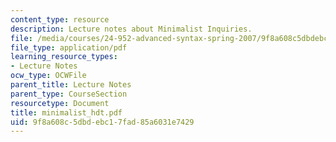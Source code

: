 ```yaml
---
content_type: resource
description: Lecture notes about Minimalist Inquiries.
file: /media/courses/24-952-advanced-syntax-spring-2007/9f8a608c5dbdebc17fad85a6031e7429_minimalist_hdt.pdf
file_type: application/pdf
learning_resource_types:
- Lecture Notes
ocw_type: OCWFile
parent_title: Lecture Notes
parent_type: CourseSection
resourcetype: Document
title: minimalist_hdt.pdf
uid: 9f8a608c-5dbd-ebc1-7fad-85a6031e7429
---
```

